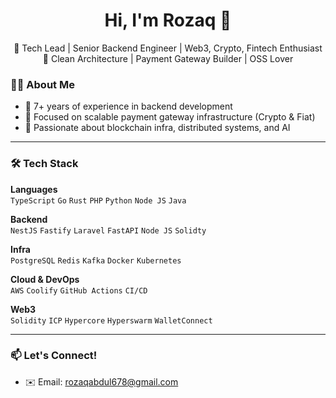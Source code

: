 <h1 align="center">Hi, I'm Rozaq 👋</h1>

<p align="center">
  🚀 Tech Lead | Senior Backend Engineer | Web3, Crypto, Fintech Enthusiast <br/>
  🧠 Clean Architecture | Payment Gateway Builder | OSS Lover
</p>


### 👨‍💻 About Me

- 💼 7+ years of experience in backend development
- 🏦 Focused on scalable payment gateway infrastructure (Crypto & Fiat)
- 🧠 Passionate about blockchain infra, distributed systems, and AI

---

### 🛠 Tech Stack

**Languages**  
`TypeScript` `Go` `Rust` `PHP` `Python` `Node JS`  `Java`

**Backend**  
`NestJS` `Fastify` `Laravel` `FastAPI` `Node JS` `Solidty`

**Infra**  
`PostgreSQL` `Redis` `Kafka` `Docker` `Kubernetes`

**Cloud & DevOps**  
`AWS` `Coolify` `GitHub Actions` `CI/CD`

**Web3**  
`Solidity` `ICP` `Hypercore` `Hyperswarm` `WalletConnect`

---

### 📫 Let's Connect!


- ✉️ Email: rozaqabdul678@gmail.com
